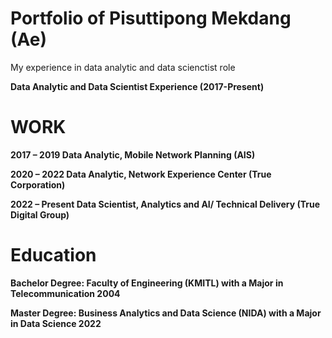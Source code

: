 # Portfolio of Pisuttipong Mekdang (Ae)
My experience in data analytic and data scienctist role

**Data Analytic and Data Scientist Experience (2017-Present)**

# WORK

**2017 – 2019 	Data Analytic, Mobile Network Planning (AIS)**

**2020 – 2022 	Data Analytic, Network Experience Center (True Corporation)**

**2022 – Present 	Data Scientist, Analytics and AI/ Technical Delivery (True Digital Group)**

# Education

**Bachelor Degree: Faculty of Engineering (KMITL) with a Major in Telecommunication 2004**

**Master Degree: Business Analytics and Data Science (NIDA) with a Major in Data Science 2022**

